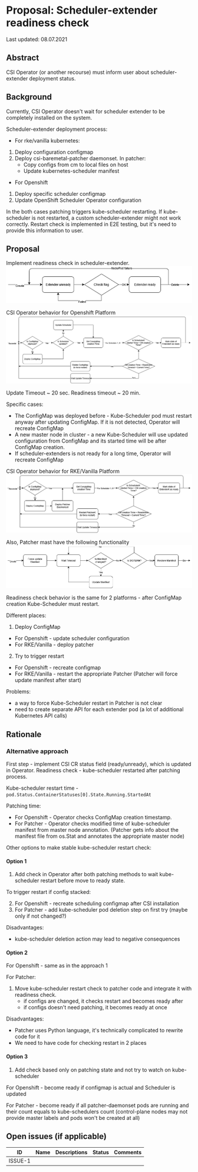 # Proposal: Scheduler-extender readiness check

Last updated: 08.07.2021


## Abstract
CSI Operator (or another recourse) must inform user about scheduler-extender deployment status.

## Background
Currently, CSI Operator doesn't wait for scheduler extender to be completely installed on the system.

Scheduler-extender deployment process:

- For rke/vanilla kubernetes:
1. Deploy configuration configmap
2. Deploy csi-baremetal-patcher daemonset.
In patcher:
   - Copy configs from cm to local files on host
   - Update kubernetes-scheduler manifest
    
- For Openshift
1. Deploy specific scheduler configmap
2. Update OpenShift Scheduler Operator configuration

In the both cases patching triggers kube-scheduler restarting. 
If kube-scheduler is not restarted, a custom scheduler-extender might not work correctly.
Restart check is implemented in E2E testing, but it's need to provide this information to user.

## Proposal
Implement readiness check in scheduler-extender.
![Screenshot](images/extender_flow.png)

CSI Operator behavior for Openshift Platform
![Screenshot](images/Operator_openshift_flow.png)

Update Timeout ~ 20 sec. Readiness timeout ~ 20 min.

Specific cases:
- The ConfigMap was deployed before - Kube-Scheduler pod must restart anyway after updating ConfigMap.
If it is not detected, Operator will recreate ConfigMap
- A new master node in cluster - a new Kube-Scheduler will use updated configuration from ConfigMap and its started time will be after ConfigMap creation.
- If scheduler-extenders is not ready for a long time, Operator will recreate ConfigMap

CSI Operator behavior for RKE/Vanilla Platform
![Screenshot](images/Operator_vanilla_flow.png)

Also, Patcher mast have the following functionality
![Screenshot](images/Patcher_flow.png)

Readiness check behavior is the same for 2 platforms - after ConfigMap creation Kube-Scheduler must restart.

Different places:
1. Deploy ConfigMap
- For Openshift - update scheduler configuration
- For RKE/Vanilla - deploy patcher
2. Try to trigger restart
- For Openshift - recreate configmap
- For RKE/Vanilla - restart the appropriate Patcher (Patcher will force update manifest after start)

Problems:
- a way to force Kube-Scheduler restart in Patcher is not clear
- need to create separate API for each extender pod (a lot of additional Kubernetes API calls)

## Rationale
### Alternative approach
First step - implement CSI CR status field (ready/unready), which is updated in Operator.
Readiness check - kube-scheduler restarted after patching process.

Kube-scheduler restart time - `pod.Status.ContainerStatuses[0].State.Running.StartedAt`

Patching time:
- For Openshift - Operator checks ConfigMap creation timestamp.
- For Patcher - Operator checks modified time of kube-scheduler manifest from master node annotation.
  (Patcher gets info about the manifest file from os.Stat and annotates the appropriate master node)

Other options to make stable kube-scheduler restart check:
#### Option 1
1. Add check in Operator after both patching methods to wait kube-scheduler restart before move to ready state.

To trigger restart if config stacked:

2. For Openshift - recreate scheduling configmap after CSI installation
3. For Patcher - add kube-scheduler pod deletion step on first try (maybe only if not changed?)

Disadvantages:
- kube-scheduler deletion action may lead to negative consequences
#### Option 2
For Openshift - same as in the approach 1

For Patcher:
1. Move kube-scheduler restart check to patcher code and integrate it with readiness check.
   - if configs are changed, it checks restart and becomes ready after
   - if configs doesn't need patching, it becomes ready at once

Disadvantages:
- Patcher uses Python language, it's technically complicated to rewrite code for it
- We need to have code for checking restart in 2 places
#### Option 3
1. Add check based only on patching state and not try to watch on kube-scheduler

For Openshift - become ready if configmap is actual and Scheduler is updated

For Patcher - become ready if all patcher-daemonset pods are running and their count equals to kube-schedulers count (control-plane nodes may not provide master labels and pods won't be created at all)

## Open issues (if applicable)
ID | Name | Descriptions | Status | Comments
---| -----| -------------| ------ | --------
ISSUE-1 |   |   |   |   
